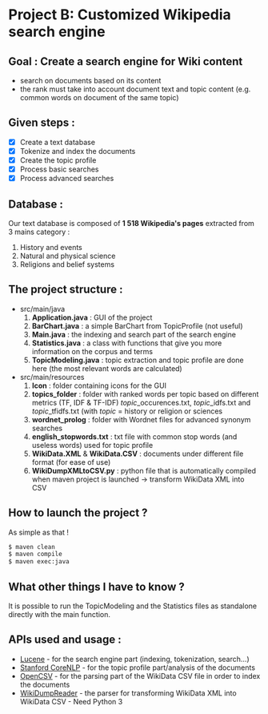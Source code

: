 # Project B: Customized Wikipedia search engine

## Goal : Create a search engine for Wiki content
- search on documents based on its content
- the rank must take into account document text and topic content (e.g. common words on document of the same topic)

## Given steps :
- [X] Create a text database
- [X] Tokenize and index the documents
- [X] Create the topic profile
- [X] Process basic searches
- [X] Process advanced searches

## Database :
Our text database is composed of **1 518 Wikipedia's pages** extracted from 3 mains category :
1. History and events
2. Natural and physical science
3. Religions and belief systems

## The project structure :

- src/main/java 
    1. **Application.java** : GUI of the project
    2. **BarChart.java** : a simple BarChart from TopicProfile (not useful)
    3. **Main.java** : the indexing and search part of the search engine
    4. **Statistics.java** : a class with functions that give you more information on the corpus and terms
    5. **TopicModeling.java** : topic extraction and topic profile are done here (the most relevant words are calculated)
 - src/main/resources
    1. **Icon** : folder containing icons for the GUI
    2. **topics_folder** : folder with ranked words per topic based on different metrics (TF, IDF & TF-IDF) *topic*_occurences.txt, *topic*_idfs.txt and *topic*_tfidfs.txt (with *topic* = history or religion or sciences
    3. **wordnet_prolog** : folder with Wordnet files for advanced synonym searches
    4. **english_stopwords.txt** : txt file with common stop words (and useless words) used for topic profile
    5. **WikiData.XML** & **WikiData.CSV** : documents under different file format (for ease of use)
    6. **WikiDumpXMLtoCSV.py** : python file that is automatically compiled when maven project is launched -> transform WikiData XML into CSV

## How to launch the project ?

As simple as that !

```sh
$ maven clean
$ maven compile
$ maven exec:java
```

## What other things I have to know ?
It is possible to run the TopicModeling and the Statistics files as standalone directly with the main function.

## APIs used and usage :
- [Lucene](https://lucene.apache.org/core/) - for the search engine part (indexing, tokenization, search...)
- [Stanford CoreNLP](https://stanfordnlp.github.io/CoreNLP/) - for the topic profile part/analysis of the documents 
- [OpenCSV](http://opencsv.sourceforge.net/) - for the parsing part of the WikiData CSV file in order to index the documents
- [WikiDumpReader](https://pypi.org/project/wiki-dump-reader/) - the parser for transforming WikiData XML into WikiData CSV - Need Python 3
